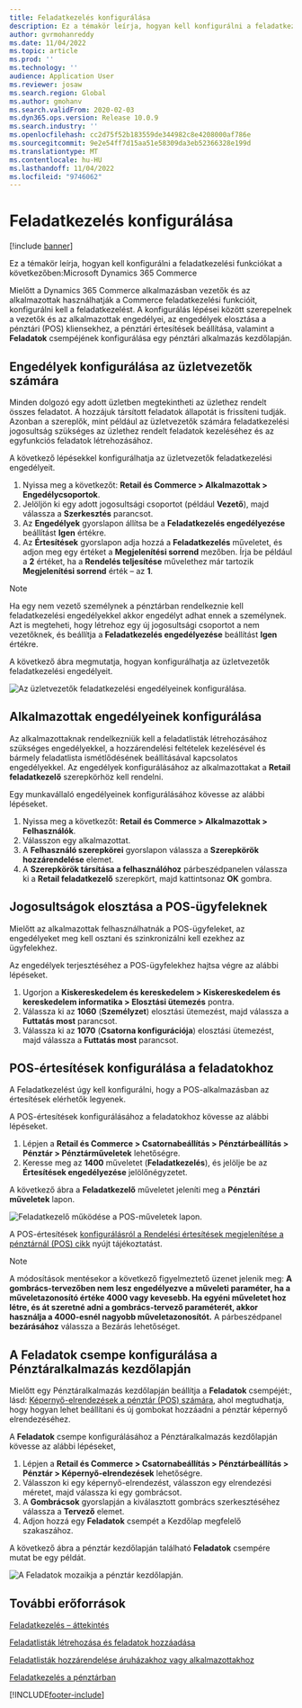 ```yaml
---
title: Feladatkezelés konfigurálása
description: Ez a témakör leírja, hogyan kell konfigurálni a feladatkezelési funkciókat a következőben:Microsoft Dynamics 365 Commerce
author: gvrmohanreddy
ms.date: 11/04/2022
ms.topic: article
ms.prod: ''
ms.technology: ''
audience: Application User
ms.reviewer: josaw
ms.search.region: Global
ms.author: gmohanv
ms.search.validFrom: 2020-02-03
ms.dyn365.ops.version: Release 10.0.9
ms.search.industry: ''
ms.openlocfilehash: cc2d75f52b183559de344982c8e4208000af786e
ms.sourcegitcommit: 9e2e54ff7d15aa51e58309da3eb52366328e199d
ms.translationtype: MT
ms.contentlocale: hu-HU
ms.lasthandoff: 11/04/2022
ms.locfileid: "9746062"
---
```

# <a name="configure-task-management"></a>Feladatkezelés konfigurálása

[!include [banner](includes/banner.md)]

Ez a témakör leírja, hogyan kell konfigurálni a feladatkezelési funkciókat a következőben:Microsoft Dynamics 365 Commerce

Mielőtt a Dynamics 365 Commerce alkalmazásban vezetők és az alkalmazottak használhatják a Commerce feladatkezelési funkcióit, konfigurálni kell a feladatkezelést. A konfigurálás lépései között szerepelnek a vezetők és az alkalmazottak engedélyei, az engedélyek elosztása a pénztári (POS) kliensekhez, a pénztári értesítések beállítása, valamint a **Feladatok** csempéjének konfigurálása egy pénztári alkalmazás kezdőlapján.

## <a name="configure-permissions-for-store-managers"></a>Engedélyek konfigurálása az üzletvezetők számára

Minden dolgozó egy adott üzletben megtekintheti az üzlethez rendelt összes feladatot. A hozzájuk társított feladatok állapotát is frissíteni tudják. Azonban a szereplők, mint például az üzletvezetők számára feladatkezelési jogosultság szükséges az üzlethez rendelt feladatok kezeléséhez és az egyfunkciós feladatok létrehozásához.

A következő lépésekkel konfigurálhatja az üzletvezetők feladatkezelési engedélyeit.

1. Nyissa meg a következőt: **Retail és Commerce \> Alkalmazottak \> Engedélycsoportok**.
1. Jelöljön ki egy adott jogosultsági csoportot (például **Vezető**), majd válassza a **Szerkesztés** parancsot.
1. Az **Engedélyek** gyorslapon állítsa be a **Feladatkezelés engedélyezése** beállítást **Igen** értékre.
1. Az **Értesítések** gyorslapon adja hozzá a **Feladatkezelés** műveletet, és adjon meg egy értéket a **Megjelenítési sorrend** mezőben. Írja be például a **2** értéket, ha a **Rendelés teljesítése** művelethez már tartozik **Megjelenítési sorrend** érték – az **1**.
    
> [!NOTE]
> Ha egy nem vezető személynek a pénztárban rendelkeznie kell feladatkezelési engedélyekkel akkor engedélyt adhat ennek a személynek. Azt is megteheti, hogy létrehoz egy új jogosultsági csoportot a nem vezetőknek, és beállítja a **Feladatkezelés engedélyezése** beállítást **Igen** értékre.

A következő ábra megmutatja, hogyan konfigurálhatja az üzletvezetők feladatkezelési engedélyeit.

![Az üzletvezetők feladatkezelési engedélyeinek konfigurálása.](media/HQ-POS-Tasks-Notifications-User-Permission.png)

## <a name="configure-permissions-for-employees"></a>Alkalmazottak engedélyeinek konfigurálása

Az alkalmazottaknak rendelkezniük kell a feladatlisták létrehozásához szükséges engedélyekkel, a hozzárendelési feltételek kezelésével és bármely feladatlista ismétlődésének beállításával kapcsolatos engedélyekkel. Az engedélyek konfigurálásához az alkalmazottakat a **Retail feladatkezelő** szerepkörhöz kell rendelni.

Egy munkavállaló engedélyeinek konfigurálásához kövesse az alábbi lépéseket.

1. Nyissa meg a következőt: **Retail és Commerce \> Alkalmazottak \> Felhasználók**.
1. Válasszon egy alkalmazottat.
1. A **Felhasználó szerepkörei** gyorslapon válassza a **Szerepkörök hozzárendelése** elemet.
1. A **Szerepkörök társítása a felhasználóhoz** párbeszédpanelen válassza ki a **Retail feladatkezelő** szerepkört, majd kattintsonaz **OK** gombra.

## <a name="distribute-permissions-to-pos-clients"></a>Jogosultságok elosztása a POS-ügyfeleknek

Mielőtt az alkalmazottak felhasználhatnák a POS-ügyfeleket, az engedélyeket meg kell osztani és szinkronizálni kell ezekhez az ügyfelekhez.

Az engedélyek terjesztéséhez a POS-ügyfelekhez hajtsa végre az alábbi lépéseket.

1. Ugorjon a **Kiskereskedelem és kereskedelem \> Kiskereskedelem és kereskedelem informatika \> Elosztási ütemezés** pontra.
1. Válassza ki az **1060** (**Személyzet**) elosztási ütemezést, majd válassza a **Futtatás most** parancsot.
1. Válassza ki az **1070** (**Csatorna konfigurációja**) elosztási ütemezést, majd válassza a **Futtatás most** parancsot.

## <a name="configure-pos-notifications-for-tasks"></a>POS-értesítések konfigurálása a feladatokhoz

A Feladatkezelést úgy kell konfigurálni, hogy a POS-alkalmazásban az értesítések elérhetők legyenek.

A POS-értesítések konfigurálásához a feladatokhoz kövesse az alábbi lépéseket.

1. Lépjen a **Retail és Commerce \> Csatornabeállítás \> Pénztárbeállítás \> Pénztár \> Pénztárműveletek** lehetőségre.
1. Keresse meg az **1400** műveletet (**Feladatkezelés**), és jelölje be az **Értesítések engedélyezése** jelölőnégyzetet.

A következő ábra a **Feladatkezelő** műveletet jeleníti meg a **Pénztári műveletek** lapon.

![Feladatkezelő működése a POS-műveletek lapon.](media/HQ-POS-Tasks-Notifications.png)

A POS-értesítések [konfigurálásról a Rendelési értesítések megjelenítése a pénztárnál (POS) cikk](notifications-pos.md) nyújt tájékoztatást.

> [!NOTE]
> A módosítások mentésekor a következő figyelmeztető üzenet jelenik meg: **A gombrács-tervezőben nem lesz engedélyezve a műveleti paraméter, ha a műveletazonosító értéke 4000 vagy kevesebb. Ha egyéni műveletet hoz létre, és át szeretné adni a gombrács-tervező paraméterét, akkor használja a 4000-esnél nagyobb műveletazonosítót.** A párbeszédpanel **bezárásához** válassza a Bezárás lehetőséget.


## <a name="configure-the-tasks-tile-on-a-pos-application-home-page"></a>A Feladatok csempe konfigurálása a Pénztáralkalmazás kezdőlapján

Mielőtt egy Pénztáralkalmazás kezdőlapján beállítja a **Feladatok** csempéjét:, lásd: [Képernyő-elrendezések a pénztár (POS) számára](pos-screen-layouts.md), ahol megtudhatja, hogy hogyan lehet beállítani és új gombokat hozzáadni a pénztár képernyő elrendezéséhez.

A **Feladatok** csempe konfigurálásához a Pénztáralkalmazás kezdőlapján kövesse az alábbi lépéseket,

1. Lépjen a **Retail és Commerce \> Csatornabeállítás \> Pénztárbeállítás \> Pénztár \> Képernyő-elrendezések** lehetőségre.
1. Válasszon ki egy képernyő-elrendezést, válasszon egy elrendezési méretet, majd válassza ki egy gombrácsot.
1. A **Gombrácsok** gyorslapján a kiválasztott gombrács szerkesztéséhez válassza a **Tervező** elemet.
1. Adjon hozzá egy **Feladatok** csempét a Kezdőlap megfelelő szakaszához.

A következő ábra a pénztár kezdőlapján található **Feladatok** csempére mutat be egy példát.

![A Feladatok mozaikja a pénztár kezdőlapján.](media/POS-home-screen-tasks-button-image.png)

## <a name="additional-resources"></a>További erőforrások

[Feladatkezelés – áttekintés](task-mgmt-overview.md)

[Feladatlisták létrehozása és feladatok hozzáadása](task-mgmt-create-lists.md)

[Feladatlisták hozzárendelése áruházakhoz vagy alkalmazottakhoz](task-mgmt-assign-lists.md)

[Feladatkezelés a pénztárban](task-mgmt-POS.md)


[!INCLUDE[footer-include](../includes/footer-banner.md)]
